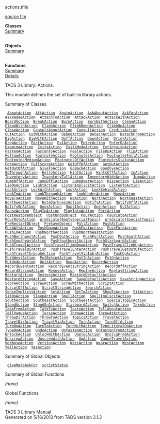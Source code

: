 ---
---
<span class="title">actions.t</span><span class="type">file</span>

[source file](../source/actions.t.html)

**Classes**  
[Summary](#_ClassSummary_)  
 

**Objects**  
[Summary](#_ObjectSummary_)  
 

**Functions**  
[Summary](#_FunctionSummary_)  
[Details](#_Functions_)

<div class="fdesc">

TADS 3 Library: Actions.

This module defines the set of built-in library actions.

</div>

<span id="_ClassSummary_"></span>

<div class="mjhd">

<span class="hdln">Summary of Classes</span>  

</div>

` `[`AboutAction`](../object/AboutAction.html)`  `[`AftAction`](../object/AftAction.html)`  `[`AgainAction`](../object/AgainAction.html)`  `[`AskAboutAction`](../object/AskAboutAction.html)`  `[`AskForAction`](../object/AskForAction.html)`  `[`AskVagueAction`](../object/AskVagueAction.html)`  `[`AttachToAction`](../object/AttachToAction.html)`  `[`AttackAction`](../object/AttackAction.html)`  `[`AttackWithAction`](../object/AttackWithAction.html)`  `[`BoardAction`](../object/BoardAction.html)`  `[`BreakAction`](../object/BreakAction.html)`  `[`BurnAction`](../object/BurnAction.html)`  `[`BurnWithAction`](../object/BurnWithAction.html)`  `[`CleanAction`](../object/CleanAction.html)`  `[`CleanWithAction`](../object/CleanWithAction.html)`  `[`ClimbAction`](../object/ClimbAction.html)`  `[`ClimbDownAction`](../object/ClimbDownAction.html)`  `[`ClimbUpAction`](../object/ClimbUpAction.html)`  `[`CloseAction`](../object/CloseAction.html)`  `[`ConsultAboutAction`](../object/ConsultAboutAction.html)`  `[`ConsultAction`](../object/ConsultAction.html)`  `[`CreditsAction`](../object/CreditsAction.html)`  `[`CutAction`](../object/CutAction.html)`  `[`CutWithAction`](../object/CutWithAction.html)`  `[`DebugAction`](../object/DebugAction.html)`  `[`DetachAction`](../object/DetachAction.html)`  `[`DetachFromAction`](../object/DetachFromAction.html)`  `[`DigAction`](../object/DigAction.html)`  `[`DigWithAction`](../object/DigWithAction.html)`  `[`DoffAction`](../object/DoffAction.html)`  `[`DownAction`](../object/DownAction.html)`  `[`DrinkAction`](../object/DrinkAction.html)`  `[`DropAction`](../object/DropAction.html)`  `[`EastAction`](../object/EastAction.html)`  `[`EatAction`](../object/EatAction.html)`  `[`EnterAction`](../object/EnterAction.html)`  `[`EnterOnAction`](../object/EnterOnAction.html)`  `[`ExamineAction`](../object/ExamineAction.html)`  `[`ExitsAction`](../object/ExitsAction.html)`  `[`ExitsModeAction`](../object/ExitsModeAction.html)`  `[`ExtinguishAction`](../object/ExtinguishAction.html)`  `[`FastenAction`](../object/FastenAction.html)`  `[`FastenToAction`](../object/FastenToAction.html)`  `[`FeelAction`](../object/FeelAction.html)`  `[`FileOpAction`](../object/FileOpAction.html)`  `[`FlipAction`](../object/FlipAction.html)`  `[`FollowAction`](../object/FollowAction.html)`  `[`FootnoteAction`](../object/FootnoteAction.html)`  `[`FootnotesAction`](../object/FootnotesAction.html)`  `[`FootnotesFullAction`](../object/FootnotesFullAction.html)`  `[`FootnotesMediumAction`](../object/FootnotesMediumAction.html)`  `[`FootnotesOffAction`](../object/FootnotesOffAction.html)`  `[`FootnotesStatusAction`](../object/FootnotesStatusAction.html)`  `[`ForeAction`](../object/ForeAction.html)`  `[`FullScoreAction`](../object/FullScoreAction.html)`  `[`GetOffOfAction`](../object/GetOffOfAction.html)`  `[`GetOutAction`](../object/GetOutAction.html)`  `[`GetOutOfAction`](../object/GetOutOfAction.html)`  `[`GiveToAction`](../object/GiveToAction.html)`  `[`GoBackAction`](../object/GoBackAction.html)`  `[`GoodbyeAction`](../object/GoodbyeAction.html)`  `[`GoThroughAction`](../object/GoThroughAction.html)`  `[`HelloAction`](../object/HelloAction.html)`  `[`HintAction`](../object/HintAction.html)`  `[`HintsOffAction`](../object/HintsOffAction.html)`  `[`InAction`](../object/InAction.html)`  `[`InventoryAction`](../object/InventoryAction.html)`  `[`InventoryTallAction`](../object/InventoryTallAction.html)`  `[`InventoryWideAction`](../object/InventoryWideAction.html)`  `[`JumpAction`](../object/JumpAction.html)`  `[`JumpOffAction`](../object/JumpOffAction.html)`  `[`JumpOffIAction`](../object/JumpOffIAction.html)`  `[`JumpOverAction`](../object/JumpOverAction.html)`  `[`KissAction`](../object/KissAction.html)`  `[`LieAction`](../object/LieAction.html)`  `[`LieOnAction`](../object/LieOnAction.html)`  `[`LightAction`](../object/LightAction.html)`  `[`ListenImplicitAction`](../object/ListenImplicitAction.html)`  `[`ListenToAction`](../object/ListenToAction.html)`  `[`LockAction`](../object/LockAction.html)`  `[`LockWithAction`](../object/LockWithAction.html)`  `[`LookAction`](../object/LookAction.html)`  `[`LookBehindAction`](../object/LookBehindAction.html)`  `[`LookInAction`](../object/LookInAction.html)`  `[`LookThroughAction`](../object/LookThroughAction.html)`  `[`LookUnderAction`](../object/LookUnderAction.html)`  `[`MoveAction`](../object/MoveAction.html)`  `[`MoveToAction`](../object/MoveToAction.html)`  `[`MoveWithAction`](../object/MoveWithAction.html)`  `[`NoAction`](../object/NoAction.html)`  `[`NorthAction`](../object/NorthAction.html)`  `[`NortheastAction`](../object/NortheastAction.html)`  `[`NorthwestAction`](../object/NorthwestAction.html)`  `[`NoteDarknessAction`](../object/NoteDarknessAction.html)`  `[`NotifyAction`](../object/NotifyAction.html)`  `[`NotifyOffAction`](../object/NotifyOffAction.html)`  `[`NotifyOnAction`](../object/NotifyOnAction.html)`  `[`OopsAction`](../object/OopsAction.html)`  `[`OopsIAction`](../object/OopsIAction.html)`  `[`OpenAction`](../object/OpenAction.html)`  `[`OutAction`](../object/OutAction.html)`  `[`PauseAction`](../object/PauseAction.html)`  `[`PlugInAction`](../object/PlugInAction.html)`  `[`PlugIntoAction`](../object/PlugIntoAction.html)`  `[`PortAction`](../object/PortAction.html)`  `[`PostRestoreObject`](../object/PostRestoreObject.html)`  `[`PostUndoObject`](../object/PostUndoObject.html)`  `[`PourAction`](../object/PourAction.html)`  `[`PourIntoAction`](../object/PourIntoAction.html)`  `[`PourOntoAction`](../object/PourOntoAction.html)`  `[`predicate(EmptySpecialTopic)`](../object/predicate(EmptySpecialTopic).html)`  `[`predicate(SpecialTopic)`](../object/predicate(SpecialTopic).html)`  `[`PreRestartObject`](../object/PreRestartObject.html)`  `[`PreSaveObject`](../object/PreSaveObject.html)`  `[`PullAction`](../object/PullAction.html)`  `[`PushAction`](../object/PushAction.html)`  `[`PushAftAction`](../object/PushAftAction.html)`  `[`PushDownAction`](../object/PushDownAction.html)`  `[`PushEastAction`](../object/PushEastAction.html)`  `[`PushForeAction`](../object/PushForeAction.html)`  `[`PushInAction`](../object/PushInAction.html)`  `[`PushNorthAction`](../object/PushNorthAction.html)`  `[`PushNortheastAction`](../object/PushNortheastAction.html)`  `[`PushNorthwestAction`](../object/PushNorthwestAction.html)`  `[`PushOutAction`](../object/PushOutAction.html)`  `[`PushPortAction`](../object/PushPortAction.html)`  `[`PushSouthAction`](../object/PushSouthAction.html)`  `[`PushSoutheastAction`](../object/PushSoutheastAction.html)`  `[`PushSouthwestAction`](../object/PushSouthwestAction.html)`  `[`PushStarboardAction`](../object/PushStarboardAction.html)`  `[`PushTravelAction`](../object/PushTravelAction.html)`  `[`PushTravelClimbDownAction`](../object/PushTravelClimbDownAction.html)`  `[`PushTravelClimbUpAction`](../object/PushTravelClimbUpAction.html)`  `[`PushTravelDirAction`](../object/PushTravelDirAction.html)`  `[`PushTravelEnterAction`](../object/PushTravelEnterAction.html)`  `[`PushTravelGetOutOfAction`](../object/PushTravelGetOutOfAction.html)`  `[`PushTravelThroughAction`](../object/PushTravelThroughAction.html)`  `[`PushTravelViaIobjAction`](../object/PushTravelViaIobjAction.html)`  `[`PushUpAction`](../object/PushUpAction.html)`  `[`PushWestAction`](../object/PushWestAction.html)`  `[`PutBehindAction`](../object/PutBehindAction.html)`  `[`PutInAction`](../object/PutInAction.html)`  `[`PutOnAction`](../object/PutOnAction.html)`  `[`PutUnderAction`](../object/PutUnderAction.html)`  `[`QuitAction`](../object/QuitAction.html)`  `[`ReadAction`](../object/ReadAction.html)`  `[`RecordAction`](../object/RecordAction.html)`  `[`RecordEventsAction`](../object/RecordEventsAction.html)`  `[`RecordEventsStringAction`](../object/RecordEventsStringAction.html)`  `[`RecordOffAction`](../object/RecordOffAction.html)`  `[`RecordStringAction`](../object/RecordStringAction.html)`  `[`RemoveAction`](../object/RemoveAction.html)`  `[`ReplayAction`](../object/ReplayAction.html)`  `[`ReplayStringAction`](../object/ReplayStringAction.html)`  `[`RestartAction`](../object/RestartAction.html)`  `[`RestoreAction`](../object/RestoreAction.html)`  `[`RestoreDefaultsAction`](../object/RestoreDefaultsAction.html)`  `[`RestoreStringAction`](../object/RestoreStringAction.html)`  `[`SaveAction`](../object/SaveAction.html)`  `[`SaveDefaultsAction`](../object/SaveDefaultsAction.html)`  `[`SaveStringAction`](../object/SaveStringAction.html)`  `[`ScoreAction`](../object/ScoreAction.html)`  `[`ScrewAction`](../object/ScrewAction.html)`  `[`ScrewWithAction`](../object/ScrewWithAction.html)`  `[`ScriptAction`](../object/ScriptAction.html)`  `[`ScriptOffAction`](../object/ScriptOffAction.html)`  `[`ScriptStringAction`](../object/ScriptStringAction.html)`  `[`SearchAction`](../object/SearchAction.html)`  `[`SenseImplicitAction`](../object/SenseImplicitAction.html)`  `[`SetAction`](../object/SetAction.html)`  `[`SetToAction`](../object/SetToAction.html)`  `[`ShowToAction`](../object/ShowToAction.html)`  `[`SitAction`](../object/SitAction.html)`  `[`SitOnAction`](../object/SitOnAction.html)`  `[`SleepAction`](../object/SleepAction.html)`  `[`SmellAction`](../object/SmellAction.html)`  `[`SmellImplicitAction`](../object/SmellImplicitAction.html)`  `[`SouthAction`](../object/SouthAction.html)`  `[`SoutheastAction`](../object/SoutheastAction.html)`  `[`SouthwestAction`](../object/SouthwestAction.html)`  `[`SpecialTopicAction`](../object/SpecialTopicAction.html)`  `[`StandAction`](../object/StandAction.html)`  `[`StandOnAction`](../object/StandOnAction.html)`  `[`StarboardAction`](../object/StarboardAction.html)`  `[`SwitchAction`](../object/SwitchAction.html)`  `[`TakeAction`](../object/TakeAction.html)`  `[`TakeFromAction`](../object/TakeFromAction.html)`  `[`TalkToAction`](../object/TalkToAction.html)`  `[`TasteAction`](../object/TasteAction.html)`  `[`TellAboutAction`](../object/TellAboutAction.html)`  `[`TellVagueAction`](../object/TellVagueAction.html)`  `[`TerseAction`](../object/TerseAction.html)`  `[`ThrowAction`](../object/ThrowAction.html)`  `[`ThrowAtAction`](../object/ThrowAtAction.html)`  `[`ThrowDirAction`](../object/ThrowDirAction.html)`  `[`ThrowToAction`](../object/ThrowToAction.html)`  `[`TopicsAction`](../object/TopicsAction.html)`  `[`TravelAction`](../object/TravelAction.html)`  `[`TravelDirAction`](../object/TravelDirAction.html)`  `[`TravelViaAction`](../object/TravelViaAction.html)`  `[`TurnAction`](../object/TurnAction.html)`  `[`TurnOffAction`](../object/TurnOffAction.html)`  `[`TurnOnAction`](../object/TurnOnAction.html)`  `[`TurnToAction`](../object/TurnToAction.html)`  `[`TurnWithAction`](../object/TurnWithAction.html)`  `[`TypeLiteralOnAction`](../object/TypeLiteralOnAction.html)`  `[`TypeOnAction`](../object/TypeOnAction.html)`  `[`UndoAction`](../object/UndoAction.html)`  `[`UnfastenAction`](../object/UnfastenAction.html)`  `[`UnfastenFromAction`](../object/UnfastenFromAction.html)`  `[`UnlockAction`](../object/UnlockAction.html)`  `[`UnlockWithAction`](../object/UnlockWithAction.html)`  `[`UnplugAction`](../object/UnplugAction.html)`  `[`UnplugFromAction`](../object/UnplugFromAction.html)`  `[`UnscrewAction`](../object/UnscrewAction.html)`  `[`UnscrewWithAction`](../object/UnscrewWithAction.html)`  `[`UpAction`](../object/UpAction.html)`  `[`VagueTravelAction`](../object/VagueTravelAction.html)`  `[`VerboseAction`](../object/VerboseAction.html)`  `[`VersionAction`](../object/VersionAction.html)`  `[`WaitAction`](../object/WaitAction.html)`  `[`WearAction`](../object/WearAction.html)`  `[`WestAction`](../object/WestAction.html)`  `[`YellAction`](../object/YellAction.html)`  `[`YesAction`](../object/YesAction.html)`  `
<span id="_ObjectSummary_"></span>

<div class="mjhd">

<span class="hdln">Summary of Global Objects</span>  

</div>

` `[`giveMeToAskFor`](../object/giveMeToAskFor.html)`  `[`scriptStatus`](../object/scriptStatus.html)`  `
<span id="FunctionSummary_"></span>

<div class="mjhd">

<span class="hdln">Summary of Global Functions</span>  

</div>

*(none)* <span id="_Functions_"></span>

<div class="mjhd">

<span class="hdln">Global Functions</span>  

</div>

*(none)*

<div class="ftr">

TADS 3 Library Manual  
Generated on 5/16/2013 from TADS version 3.1.3

</div>
